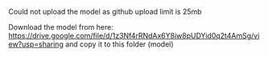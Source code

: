 Could not upload the model as github upload limit is 25mb


Download the model from here:
https://drive.google.com/file/d/1z3Nf4rRNdAx6Y8iw8pUDYid0q2t4AmSg/view?usp=sharing 
and copy it to this folder (model)
